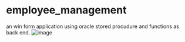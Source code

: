 # employee_management
an win form application using oracle stored procudure and functions as back end.
![image](https://user-images.githubusercontent.com/102123559/229920929-a17cefa6-140c-4232-b75e-c2890b91a182.png)
